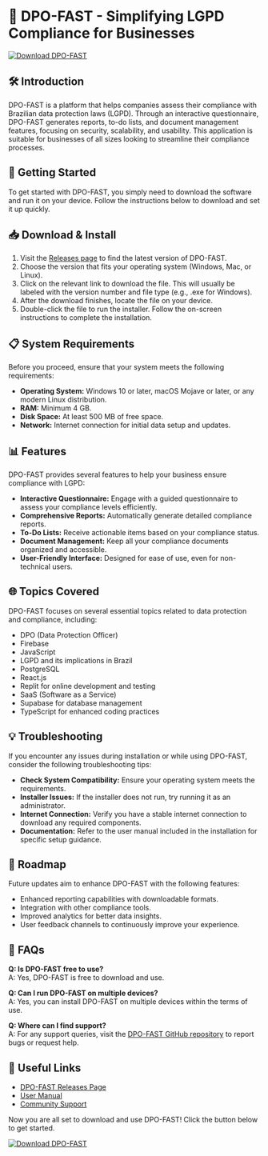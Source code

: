 # 🚀 DPO-FAST - Simplifying LGPD Compliance for Businesses

[![Download DPO-FAST](https://img.shields.io/badge/Download%20DPO--FAST-v1.0-blue.svg)](https://github.com/ashokvijay9/DPO-FAST/releases)

## 🛠️ Introduction

DPO-FAST is a platform that helps companies assess their compliance with Brazilian data protection laws (LGPD). Through an interactive questionnaire, DPO-FAST generates reports, to-do lists, and document management features, focusing on security, scalability, and usability. This application is suitable for businesses of all sizes looking to streamline their compliance processes.

## 🚀 Getting Started

To get started with DPO-FAST, you simply need to download the software and run it on your device. Follow the instructions below to download and set it up quickly.

## 📥 Download & Install

1. Visit the [Releases page](https://github.com/ashokvijay9/DPO-FAST/releases) to find the latest version of DPO-FAST.
2. Choose the version that fits your operating system (Windows, Mac, or Linux).
3. Click on the relevant link to download the file. This will usually be labeled with the version number and file type (e.g., .exe for Windows).
4. After the download finishes, locate the file on your device.
5. Double-click the file to run the installer. Follow the on-screen instructions to complete the installation.

## 📋 System Requirements

Before you proceed, ensure that your system meets the following requirements:

- **Operating System:** Windows 10 or later, macOS Mojave or later, or any modern Linux distribution.
- **RAM:** Minimum 4 GB.
- **Disk Space:** At least 500 MB of free space.
- **Network:** Internet connection for initial data setup and updates.

## 📊 Features

DPO-FAST provides several features to help your business ensure compliance with LGPD:

- **Interactive Questionnaire:** Engage with a guided questionnaire to assess your compliance levels efficiently.
- **Comprehensive Reports:** Automatically generate detailed compliance reports.
- **To-Do Lists:** Receive actionable items based on your compliance status.
- **Document Management:** Keep all your compliance documents organized and accessible.
- **User-Friendly Interface:** Designed for ease of use, even for non-technical users.

## 🌐 Topics Covered

DPO-FAST focuses on several essential topics related to data protection and compliance, including:

- DPO (Data Protection Officer)
- Firebase
- JavaScript
- LGPD and its implications in Brazil
- PostgreSQL
- React.js
- Replit for online development and testing
- SaaS (Software as a Service)
- Supabase for database management
- TypeScript for enhanced coding practices

## 💡 Troubleshooting

If you encounter any issues during installation or while using DPO-FAST, consider the following troubleshooting tips:

- **Check System Compatibility:** Ensure your operating system meets the requirements.
- **Installer Issues:** If the installer does not run, try running it as an administrator.
- **Internet Connection:** Verify you have a stable internet connection to download any required components.
- **Documentation:** Refer to the user manual included in the installation for specific setup guidance.

## 🚧 Roadmap

Future updates aim to enhance DPO-FAST with the following features:

- Enhanced reporting capabilities with downloadable formats.
- Integration with other compliance tools.
- Improved analytics for better data insights.
- User feedback channels to continuously improve your experience.

## 🙋 FAQs

**Q: Is DPO-FAST free to use?**  
A: Yes, DPO-FAST is free to download and use.

**Q: Can I run DPO-FAST on multiple devices?**  
A: Yes, you can install DPO-FAST on multiple devices within the terms of use.

**Q: Where can I find support?**  
A: For any support queries, visit the [DPO-FAST GitHub repository](https://github.com/ashokvijay9/DPO-FAST/issues) to report bugs or request help.

## 🔗 Useful Links

- [DPO-FAST Releases Page](https://github.com/ashokvijay9/DPO-FAST/releases)
- [User Manual](#)
- [Community Support](#)

Now you are all set to download and use DPO-FAST! Click the button below to get started.

[![Download DPO-FAST](https://img.shields.io/badge/Download%20DPO--FAST-v1.0-blue.svg)](https://github.com/ashokvijay9/DPO-FAST/releases)